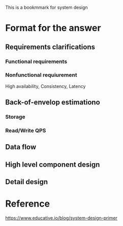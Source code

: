 This is a bookmmark for system design

# Format for the answer
## Requirements clarifications
### Functional requirements
### Nonfunctional requiurement
High availability, Consistency, Latency
## Back-of-envelop estimationo
### Storage
### Read/Write QPS
## Data flow
## High level component design
## Detail design


# Reference
https://www.educative.io/blog/system-design-primer
